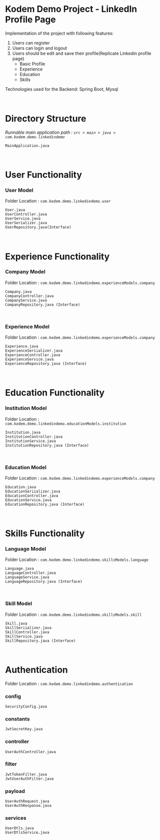 # **Kodem Demo Project - LinkedIn Profile Page**

Implementation of the project with following features:

1. Users can register
2. Users can login and logout
3. Users should be edit and save their profile(Replicate Linkedin profile page)
    - Basic Profile
    - Experience
    - Education
    - Skills

Technologies used for the Backend: Spring Boot, Mysql

<br>

# Directory Structure

_Runnable main application path : `src > main > java > com.kodem.demo.linkedindemo`_

```
MainApplication.java
```

<br>

# User Functionality

### **User Model**

Folder Location : `com.kodem.demo.linkedindemo.user`

```
User.java
UserController.java
UserService.java
UserSerializer.java
UserRepository.java(Interface)
```

<br>

# Experience Functionality

### **Company Model**

Folder Location : `com.kodem.demo.linkedindemo.experienceModels.company`

```
Company.java
CompanyController.java
CompanyService.java
CompanyRepository.java (Interface)
```

<br>

### **Experience Model**

Folder Location : `com.kodem.demo.linkedindemo.experienceModels.company`

```
Experience.java
ExperienceSeriializer.java
ExperienceController.java
ExperienceService.java
ExperienceRepository.java (Interface)
```

<br>

# Education Functionality

### **Institution Model**

Folder Location : `com.kodem.demo.linkedindemo.educationModels.institution`

```
Institution.java
InstitutionController.java
InstitutionService.java
InstitutionRepository.java (Interface)
```

<br>

### **Education Model**

Folder Location : `com.kodem.demo.linkedindemo.experienceModels.company`

```
Education.java
EducationSeriializer.java
EducationController.java
EducationService.java
EducationRepository.java (Interface)
```

<br>

# Skills Functionality

### **Language Model**

Folder Location : `com.kodem.demo.linkedindemo.skillsModels.language`

```
Language.java
LanguageController.java
LanguageService.java
LanguageRepository.java (Interface)
```

<br>

### **Skill Model**

Folder Location : `com.kodem.demo.linkedindemo.skillsModels.skill`

```
Skill.java
SkillSeriializer.java
SkillController.java
SkillService.java
SkillRepository.java (Interface)
```

<br>

# Authentication

Folder Location : `com.kodem.demo.linkedindemo.authentication`

### **config**

```
SecurityConfig.java
```

### **constants**

```
JwtSecretKey.java
```

### **controller**

```
UserAuthController.java
```

### **filter**

```
JwtTokenFilter.java
JwtUserAuthFilter.java
```

### **payload**

```
UserAuthRequest.java
UserAuthResponse.java
```

### **services**

```
UserDtls.java
UserDtlsService.java
```
